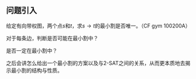 
<!--more-->

## 问题引入

给定有向带权图，两个点$s$和$t$，求$s\to t$的最小割是否唯一。（CF gym 100200A）

对于每条边，判断是否可能在最小割中？

是否一定在最小割中？

之后会讲怎么给出一个最小割的方案以及与2-SAT之间的关系，从而更本质地去揭示最小割的结构与性质。

